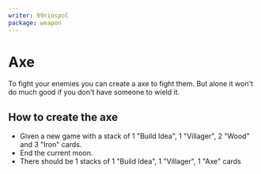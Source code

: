 ```yaml
---
writer: 99riospol
package: weapon
---
```


# Axe

To fight your enemies you can create a axe to fight them.
But alone it won't do much good if you don't have someone to wield it.

## How to create the axe

* Given a new game with a stack of 1 "Build Idea", 1 "Villager", 2 "Wood" and 3 "Iron" cards.
* End the current moon.
* There should be 1 stacks of 1 "Build Idea", 1 "Villager", 1 "Axe" cards
